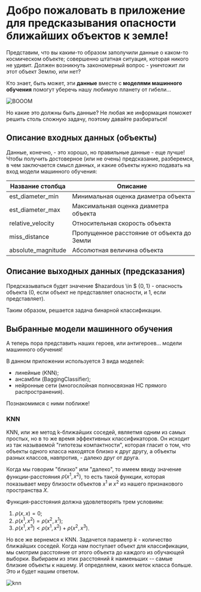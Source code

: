 # Добро пожаловать в приложение для предсказывания опасности ближайших объектов к земле!

Представим, что вы каким-то образом заполучили данные о каком-то космическом объекте; совершенно штатная ситуация, которая никого не удивит. Должен возникнуть закономерный вопрос - уничтожит ли этот объект Землю, или нет? 

Кто знает, быть может, эти **данные** вместе с **моделями машинного обучения** помогут уберечь нашу любимую планету от гибели...

![BOOOM](https://img2.rudalle.ru/images/89/f1/41/89f141516a1945fcbebd18799b16572e_00000.jpg)

Но какие это должны быть данные? Не любая же информация поможет решить столь сложную задачу, поэтому давайте разбираться!

## Описание входных данных (объекты)

Данные, конечно, - это хорошо, но правильные данные - еще лучше! Чтобы получить достоверное (или не очень) предсказание, разберемся, в чем заключается смысл данных, и какие объекты нужно подавать на вход модели машинного обучения:

|  Название столбца  | Описание                                   |
| ------------------ | ------------------------------------------ |
| est_diameter_min   | Минимальная оценка диаметра объекта        |
| est_diameter_max   | Максимальная оценка диаметра объекта       |
| relative_velocity  | Относительная скорость объекта             |
| miss_distance      | Пропущенное расстояние от объекта до Земли |
| absolute_magnitude | Абсолютная величина объекта                |


## Описание выходных данных (предсказания)

Предсказываться будет значение $hazardous \in $ {$0, 1$} - опасность объекта (0, если объект не представляет опасности, и 1, если представляет).

Таким образом, решается задача бинарной классификации.

## Выбранные модели машинного обучения

А теперь пора представить наших героев, или антигероев... модели машинного обучения!

В данном приложении используется 3 вида моделей: 
- линейные (KNN);
- ансамбли (BaggingClassifier);
- нейронные сети (многослойная полносвязная НС прямого распространения).

Познакомимся с ними поближе!

### KNN

KNN, или же метод k-ближайших соседей, являетмя одним из самых простых, но в то же время эффективных классификаторов. Он исходит из так называемой "гипотезы компактности", которая гласит о том, что объекты одного класса находятся близко к друг другу, а объекты разных классов, навпротив, - далеко друг от друга. 

Когда мы говорим "близко" или "далеко", то имеем ввиду значение функции-расстояния $\rho(x^1, x^2)$, то есть такой функции, которая показывает меру близости объектов $x^1$ и $x^2$ из нашего признакового пространства $X$.  

Функция-расстояния должна удовлетворять трем условиям:

1. $\rho(x, x) = 0$;
2. $\rho(x^1, x^2) = \rho(x^2, x^1)$;
3. $\rho(x^1, x^3) < \rho(x^1, x^2) + \rho(x^2, x^3)$.

Но все же вернемся к KNN. Задачется параметр $k$ - количество ближайших соседей. Когда нам поступает объект для классификации, мы смотрим расстояние от этого объекта до каждого из обучающей выборки. Выбираем из этих расстояний $k$ наименьших -- самые близкие объекты к нашему. И определяем, каких меток класса больше. Это и будет нашим ответом.

![knn](https://www.newtechdojo.com/wp-content/uploads/2020/06/KNN-1.gif)



